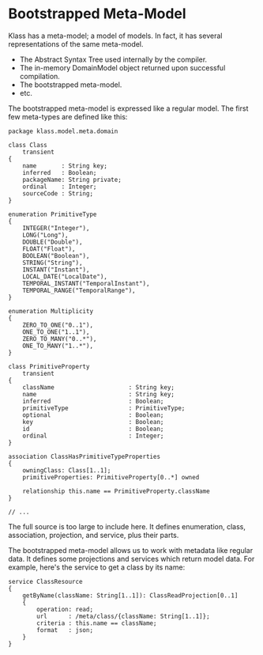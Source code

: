 # Bootstrapped Meta-Model

Klass has a meta-model; a model of models. In fact, it has several representations of the same meta-model.

* The Abstract Syntax Tree used internally by the compiler.
* The in-memory DomainModel object returned upon successful compilation.
* The bootstrapped meta-model.
* etc.

The bootstrapped meta-model is expressed like a regular model. The first few meta-types are defined like this:

```klass
package klass.model.meta.domain

class Class
    transient
{
    name       : String key;
    inferred   : Boolean;
    packageName: String private;
    ordinal    : Integer;
    sourceCode : String;
}

enumeration PrimitiveType
{
    INTEGER("Integer"),
    LONG("Long"),
    DOUBLE("Double"),
    FLOAT("Float"),
    BOOLEAN("Boolean"),
    STRING("String"),
    INSTANT("Instant"),
    LOCAL_DATE("LocalDate"),
    TEMPORAL_INSTANT("TemporalInstant"),
    TEMPORAL_RANGE("TemporalRange"),
}

enumeration Multiplicity
{
    ZERO_TO_ONE("0..1"),
    ONE_TO_ONE("1..1"),
    ZERO_TO_MANY("0..*"),
    ONE_TO_MANY("1..*"),
}

class PrimitiveProperty
    transient
{
    className                     : String key;
    name                          : String key;
    inferred                      : Boolean;
    primitiveType                 : PrimitiveType;
    optional                      : Boolean;
    key                           : Boolean;
    id                            : Boolean;
    ordinal                       : Integer;
}

association ClassHasPrimitiveTypeProperties
{
    owningClass: Class[1..1];
    primitiveProperties: PrimitiveProperty[0..*] owned

    relationship this.name == PrimitiveProperty.className
}

// ...
```

The full source is too large to include here. It defines enumeration, class, association, projection, and service, plus their parts.

The bootstrapped meta-model allows us to work with metadata like regular data. It defines some projections and services which return model data. For example, here's the service to get a class by its name:

```klass
service ClassResource
{
    getByName(className: String[1..1]): ClassReadProjection[0..1]
    {
        operation: read;
        url      : /meta/class/{className: String[1..1]};
        criteria : this.name == className;
        format   : json;
    }
}
```
